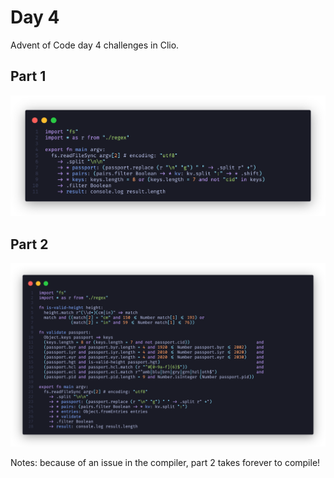 # Day 4

Advent of Code day 4 challenges in Clio.

## Part 1

![Day 2 Part 1](./advent-d4p1.png)

## Part 2

![Day 2 Part 2](./advent-d4p2.png)

Notes: because of an issue in the compiler, part 2 takes forever to compile!